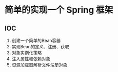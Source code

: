 # 简单的实现一个 Spring 框架
## IOC
1. 创建一个简单的Bean容器
2. 实现Bean的定义、注册、获取
3. 对象实例化策略
4. 注入属性和依赖对象
5. 资源加载器解析文件注册对象